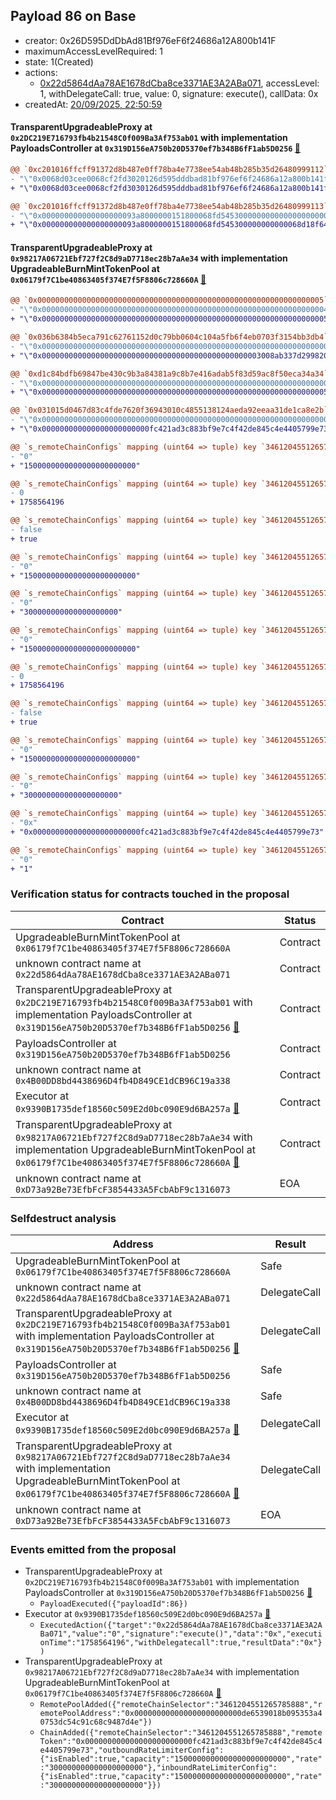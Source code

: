 ## Payload 86 on Base

- creator: 0x26D595DdDbAd81Bf976eF6f24686a12A800b141F
- maximumAccessLevelRequired: 1
- state: 1(Created)
- actions:
  - [0x22d5864dAa78AE1678dCba8ce3371AE3A2ABa071](https://basescan.org/address/0x22d5864dAa78AE1678dCba8ce3371AE3A2ABa071), accessLevel: 1, withDelegateCall: true, value: 0, signature: execute(), callData: 0x
- createdAt: [20/09/2025, 22:50:59](https://basescan.org/tx/0x155cb13a84935a5cc667e5a1b27e364f1544293af94ed68e07cb6a96cd7e7033)

#### TransparentUpgradeableProxy at `0x2DC219E716793fb4b21548C0f009Ba3Af753ab01` with implementation PayloadsController at `0x319D156eA750b20D5370ef7b348B6fF1ab5D0256` [:ghost:](https://github.com/bgd-labs/aave-address-book  "GovernanceV3Base.PAYLOADS_CONTROLLER")

```diff
@@ `0xc201016ffcff91372d8b487e0ff78ba4e7738ee54ab48b285b35d26480999112` raw  @@
- "\"0x0068d03cee0068cf2fd3020126d595dddbad81bf976ef6f24686a12a800b141f\""
+ "\"0x0068d03cee0068cf2fd3030126d595dddbad81bf976ef6f24686a12a800b141f\""

@@ `0xc201016ffcff91372d8b487e0ff78ba4e7738ee54ab48b285b35d26480999113` raw  @@
- "\"0x000000000000000000093a8000000151800068fd545300000000000000000000\""
+ "\"0x000000000000000000093a8000000151800068fd545300000000000068d18f64\""

```
#### TransparentUpgradeableProxy at `0x98217A06721Ebf727f2C8d9aD7718ec28b7aAe34` with implementation UpgradeableBurnMintTokenPool at `0x06179f7C1be40863405f374E7f5F8806c728660A` [:ghost:](https://github.com/bgd-labs/aave-address-book  "GhoBase.GHO_CCIP_TOKEN_POOL")

```diff
@@ `0x0000000000000000000000000000000000000000000000000000000000000005` raw nested  @@
- "\"0x0000000000000000000000000000000000000000000000000000000000000004\""
+ "\"0x0000000000000000000000000000000000000000000000000000000000000005\""

@@ `0x036b6384b5eca791c62761152d0c79bb0604c104a5fb6f4eb0703f3154bb3db4` raw nested  @@
- "\"0x0000000000000000000000000000000000000000000000000000000000000000\""
+ "\"0x0000000000000000000000000000000000000000000000003008ab337d299820\""

@@ `0xd1c84bdfb69847be430c9b3a84381a9c8b7e416adab5f83d59ac8f50eca34a34` raw nested  @@
- "\"0x0000000000000000000000000000000000000000000000000000000000000000\""
+ "\"0x0000000000000000000000000000000000000000000000000000000000000005\""

@@ `0x031015d0467d83c4fde7620f36943010c4855138124aeda92eeaa31de1ca8e2b` raw  @@
- "\"0x0000000000000000000000000000000000000000000000000000000000000000\""
+ "\"0x000000000000000000000000fc421ad3c883bf9e7c4f42de845c4e4405799e73\""

@@ `s_remoteChainConfigs` mapping (uint64 => tuple) key `3461204551265785888`.outboundRateLimiterConfig.tokens @@
- "0"
+ "1500000000000000000000000"

@@ `s_remoteChainConfigs` mapping (uint64 => tuple) key `3461204551265785888`.outboundRateLimiterConfig.lastUpdated @@
- 0
+ 1758564196

@@ `s_remoteChainConfigs` mapping (uint64 => tuple) key `3461204551265785888`.outboundRateLimiterConfig.isEnabled @@
- false
+ true

@@ `s_remoteChainConfigs` mapping (uint64 => tuple) key `3461204551265785888`.outboundRateLimiterConfig.capacity @@
- "0"
+ "1500000000000000000000000"

@@ `s_remoteChainConfigs` mapping (uint64 => tuple) key `3461204551265785888`.outboundRateLimiterConfig.rate @@
- "0"
+ "300000000000000000000"

@@ `s_remoteChainConfigs` mapping (uint64 => tuple) key `3461204551265785888`.inboundRateLimiterConfig.tokens @@
- "0"
+ "1500000000000000000000000"

@@ `s_remoteChainConfigs` mapping (uint64 => tuple) key `3461204551265785888`.inboundRateLimiterConfig.lastUpdated @@
- 0
+ 1758564196

@@ `s_remoteChainConfigs` mapping (uint64 => tuple) key `3461204551265785888`.inboundRateLimiterConfig.isEnabled @@
- false
+ true

@@ `s_remoteChainConfigs` mapping (uint64 => tuple) key `3461204551265785888`.inboundRateLimiterConfig.capacity @@
- "0"
+ "1500000000000000000000000"

@@ `s_remoteChainConfigs` mapping (uint64 => tuple) key `3461204551265785888`.inboundRateLimiterConfig.rate @@
- "0"
+ "300000000000000000000"

@@ `s_remoteChainConfigs` mapping (uint64 => tuple) key `3461204551265785888`.remoteTokenAddress @@
- "0x"
+ "0x000000000000000000000000fc421ad3c883bf9e7c4f42de845c4e4405799e73"

@@ `s_remoteChainConfigs` mapping (uint64 => tuple) key `3461204551265785888`.remotePools._inner._positions.0x3c539990abb86ec1720e44699e7db9c65f5045c358615f7219b35a44bfb6287e @@
- "0"
+ "1"

```
### Verification status for contracts touched in the proposal

| Contract | Status |
|---------|------------|
| UpgradeableBurnMintTokenPool at `0x06179f7C1be40863405f374E7f5F8806c728660A` | Contract |
| unknown contract name at `0x22d5864dAa78AE1678dCba8ce3371AE3A2ABa071` | Contract |
| TransparentUpgradeableProxy at `0x2DC219E716793fb4b21548C0f009Ba3Af753ab01` with implementation PayloadsController at `0x319D156eA750b20D5370ef7b348B6fF1ab5D0256` [:ghost:](https://github.com/bgd-labs/aave-address-book  "GovernanceV3Base.PAYLOADS_CONTROLLER") | Contract |
| PayloadsController at `0x319D156eA750b20D5370ef7b348B6fF1ab5D0256` | Contract |
| unknown contract name at `0x4B00DD8bd4438696D4fb4D849CE1dCB96C19a338` | Contract |
| Executor at `0x9390B1735def18560c509E2d0bc090E9d6BA257a` [:ghost:](https://github.com/bgd-labs/aave-address-book  "AaveV3Base.ACL_ADMIN") | Contract |
| TransparentUpgradeableProxy at `0x98217A06721Ebf727f2C8d9aD7718ec28b7aAe34` with implementation UpgradeableBurnMintTokenPool at `0x06179f7C1be40863405f374E7f5F8806c728660A` [:ghost:](https://github.com/bgd-labs/aave-address-book  "GhoBase.GHO_CCIP_TOKEN_POOL") | Contract |
| unknown contract name at `0xD73a92Be73EfbFcF3854433A5FcbAbF9c1316073` | EOA |

### Selfdestruct analysis

| Address | Result |
|---------|------------|
| UpgradeableBurnMintTokenPool at `0x06179f7C1be40863405f374E7f5F8806c728660A` | Safe |
| unknown contract name at `0x22d5864dAa78AE1678dCba8ce3371AE3A2ABa071` | DelegateCall |
| TransparentUpgradeableProxy at `0x2DC219E716793fb4b21548C0f009Ba3Af753ab01` with implementation PayloadsController at `0x319D156eA750b20D5370ef7b348B6fF1ab5D0256` [:ghost:](https://github.com/bgd-labs/aave-address-book  "GovernanceV3Base.PAYLOADS_CONTROLLER") | DelegateCall |
| PayloadsController at `0x319D156eA750b20D5370ef7b348B6fF1ab5D0256` | Safe |
| unknown contract name at `0x4B00DD8bd4438696D4fb4D849CE1dCB96C19a338` | Safe |
| Executor at `0x9390B1735def18560c509E2d0bc090E9d6BA257a` [:ghost:](https://github.com/bgd-labs/aave-address-book  "AaveV3Base.ACL_ADMIN") | DelegateCall |
| TransparentUpgradeableProxy at `0x98217A06721Ebf727f2C8d9aD7718ec28b7aAe34` with implementation UpgradeableBurnMintTokenPool at `0x06179f7C1be40863405f374E7f5F8806c728660A` [:ghost:](https://github.com/bgd-labs/aave-address-book  "GhoBase.GHO_CCIP_TOKEN_POOL") | DelegateCall |
| unknown contract name at `0xD73a92Be73EfbFcF3854433A5FcbAbF9c1316073` | EOA |

### Events emitted from the proposal

- TransparentUpgradeableProxy at `0x2DC219E716793fb4b21548C0f009Ba3Af753ab01` with implementation PayloadsController at `0x319D156eA750b20D5370ef7b348B6fF1ab5D0256` [:ghost:](https://github.com/bgd-labs/aave-address-book  "GovernanceV3Base.PAYLOADS_CONTROLLER")
  - `PayloadExecuted({"payloadId":86})`
- Executor at `0x9390B1735def18560c509E2d0bc090E9d6BA257a` [:ghost:](https://github.com/bgd-labs/aave-address-book  "AaveV3Base.ACL_ADMIN")
  - `ExecutedAction({"target":"0x22d5864dAa78AE1678dCba8ce3371AE3A2ABa071","value":"0","signature":"execute()","data":"0x","executionTime":"1758564196","withDelegatecall":true,"resultData":"0x"})`
- TransparentUpgradeableProxy at `0x98217A06721Ebf727f2C8d9aD7718ec28b7aAe34` with implementation UpgradeableBurnMintTokenPool at `0x06179f7C1be40863405f374E7f5F8806c728660A` [:ghost:](https://github.com/bgd-labs/aave-address-book  "GhoBase.GHO_CCIP_TOKEN_POOL")
  - `RemotePoolAdded({"remoteChainSelector":"3461204551265785888","remotePoolAddress":"0x000000000000000000000000de6539018b095353a40753dc54c91c68c9487d4e"})`
  - `ChainAdded({"remoteChainSelector":"3461204551265785888","remoteToken":"0x000000000000000000000000fc421ad3c883bf9e7c4f42de845c4e4405799e73","outboundRateLimiterConfig":{"isEnabled":true,"capacity":"1500000000000000000000000","rate":"300000000000000000000"},"inboundRateLimiterConfig":{"isEnabled":true,"capacity":"1500000000000000000000000","rate":"300000000000000000000"}})`
